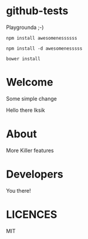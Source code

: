 github-tests
============
 
Playgrounda ;-)

```
npm install awesomenessssss
```

```
npm install -d awesomenesssss
```


```
bower install
```

# Welcome

Some simple change
 
Hello there Iksik

# About

More Killer features

# Developers

You there!
 
# LICENCES
 
MIT